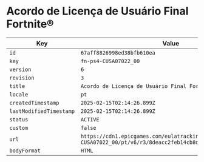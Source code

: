 # Acordo de Licença de Usuário Final Fortnite®

| Key | Value |
| --- | ----- |
| `id` | `67aff8826998ed38bfb610ea` |
| `key` | `fn-ps4-CUSA07022_00` |
| `version` | `6` |
| `revision` | `3` |
| `title` | `Acordo de Licença de Usuário Final Fortnite®` |
| `locale` | `pt` |
| `createdTimestamp` | `2025-02-15T02:14:26.899Z` |
| `lastModifiedTimestamp` | `2025-02-15T02:14:26.899Z` |
| `status` | `ACTIVE` |
| `custom` | `false` |
| `url` | `https://cdn1.epicgames.com/eulatracking-download/fn-ps4-CUSA07022_00/pt/v6/r3/8deacc2feb14cb8d055a56f7f3ff48b3.pdf` |
| `bodyFormat` | `HTML` |
